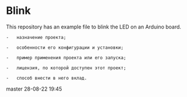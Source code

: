 # Blink

This repository has an example file to blink the LED on an Arduino board.

	-	назначение проекта;
 
	-	особенности его конфигурации и установки;
	
	-	пример применения проекта или его запуска;
	
	-	лицензия, по которой доступен этот проект;
	
	-	способ внести в него вклад.
	
master 28-08-22 19:45
